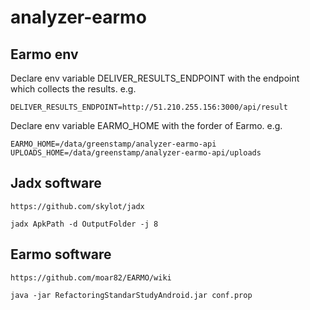 # analyzer-earmo

## Earmo env

Declare env variable DELIVER_RESULTS_ENDPOINT with the endpoint which collects the results.
e.g.

```
DELIVER_RESULTS_ENDPOINT=http://51.210.255.156:3000/api/result
```

Declare env variable EARMO_HOME with the forder of Earmo.
e.g.

```
EARMO_HOME=/data/greenstamp/analyzer-earmo-api
UPLOADS_HOME=/data/greenstamp/analyzer-earmo-api/uploads
```


## Jadx software

``` https://github.com/skylot/jadx ```

``` jadx ApkPath -d OutputFolder -j 8 ```


## Earmo software

``` https://github.com/moar82/EARMO/wiki ```

``` java -jar RefactoringStandarStudyAndroid.jar conf.prop ```

